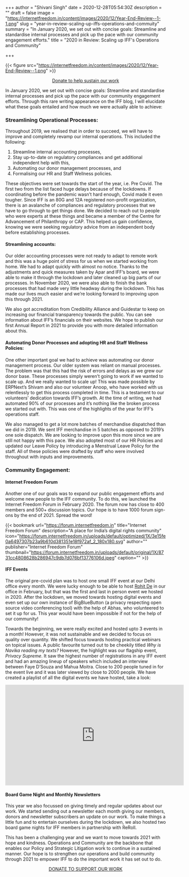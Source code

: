 +++
author = "Shivani Singh"
date = 2020-12-28T05:54:30Z
description = ""
draft = false
image = "https://internetfreedom.in/content/images/2020/12/Year-End-Review--1-1.png"
slug = "year-in-review-scaling-up-iffs-operations-and-commuity"
summary = "In January 2020, we set out with concise goals: Streamline and standardise internal processes and pick up the pace with our community engagement efforts."
title = "2020 in Review: Scaling up IFF's Operations and Community"

+++


{{< figure src="https://internetfreedom.in/content/images/2020/12/Year-End-Review--1.png" >}}

<div style="text-align:center;">
    <a href="https://internetfreedom.in/donate/" class="button">Donate to help sustain our work</a>
</div>



In January 2020, we set out with concise goals: Streamline and standardise internal processes and pick up the pace with our community engagement efforts. Through this rare writing appearance on the IFF blog, I will elucidate what these goals entailed and how much we were actually able to achieve:

### Streamlining Operational Processes: ### 
Throughout 2019, we realised that in order to succeed, we will have to improve and completely revamp our internal operations. This included the following:
1. Streamline internal accounting processes,
2. Stay up-to-date on regulatory compliances and get additional independent help with this,
3. Automating our donor management processes, and
4. Formalising our HR and Staff Wellness policies. 

These objectives were set towards the start of the year, i.e. Pre Covid. The first two from the list faced huge delays because of the lockdowns. If coordinating before the pandemic wasn’t hard enough, Covid made it even tougher. Since IFF is an 80G and 12A registered non-profit organization, there is an avalanche of compliances and regulatory processes that we have to go through to get things done. We decided to reach out to people who were experts at these things and became a member of the Centre for Advancement of Philanthropy or CAP. This helped us gain confidence, knowing we were seeking regulatory advice from an independent body before establishing processes. 

#### Streamlining accounts:
#### 
Our older accounting processes were not ready to adapt to remote work and this was a huge point of stress for us when we started working from home. We had to adapt quickly with almost no notice. Thanks to the adjustments and quick measures taken by Apar and IFF’s board, we were able to make it through the lockdown and later cleaned up big parts of our processes. In November 2020, we were also able to finish the bank processes that had made very little headway during the lockdown. This has made our lives much easier and we’re looking forward to improving upon this through 2021. 

We also got accreditation from Credibility Alliance and Guidestar to keep on increasing our financial transparency towards the public. You can see information about IFF’s financials on their websites. We hope to publish our first Annual Report in 2021 to provide you with more detailed information about this. 

#### Automating Donor Processes and  adopting HR and Staff Wellness Policies:
#### 
One other important goal we had to achieve was automating our donor management process. Our older system was reliant on manual processes. The problem was that this had the risk of errors and delays as we grew our donor base. These processes simply weren’t going to work if we wanted to scale up. And we really wanted to scale up! This was made possible by ERPNext’s Shivam and also our volunteer Anoop, who have worked with us relentlessly to get this process completed in time. This is a testament to our volunteers’ dedication towards IFF’s growth. At the time of writing, we had automated 90% of our processes and it’s nothing like the broken process we started out with. This was one of the highlights of the year for IFF’s operations staff. 

We also managed to get a lot more batches of merchandise dispatched than we did in 2019. We sent IFF merchandise in 5 batches as opposed to 2019’s one sole dispatch. We are looking to improve upon this more since we are still not happy with this pace. We also adopted most of our HR Policies and updated our Leave Policy by introducing a Menstrual Leave Policy for the staff. All of these policies were drafted by staff who were involved throughout with inputs and improvements. 

### Community Engagement:
#### Internet Freedom Forum
Another one of our goals was to expand our public engagement efforts and welcome new people to the IFF community. To do this, we launched the Internet Freedom Forum in February 2020. The forum now has close to 400 members and 500+ discussion topics. Our hope is to have 1000 forum sign-ons by the end of 2021. Spread the word!

{{< bookmark url="https://forum.internetfreedom.in" title="Internet Freedom Forum" description="A place for India’s digital rights community" icon="https://forum.internetfreedom.in/uploads/default/optimized/1X/3e15fe0a6497307b23a9b610d381351e18f972af_2_180x180.svg" author="" publisher="Internet Freedom Forum" thumbnail="https://forum.internetfreedom.in/uploads/default/original/1X/8731cc4808628b286947c9db7d076bf13776106d.jpeg" caption="" >}}

#### IFF Events
The original pre-covid plan was to host one small IFF event at our Delhi office every month. We were lucky enough to be able to host [Rohit De](https://youtu.be/VddDCFe87-Y) in our office in February, but that was the first and last in person event we hosted in 2020. After the lockdown, we moved towards hosting digital events and even set up our own instance of BigBlueButton (a privacy respecting open source video conferencing tool) with the help of Abhas, who volunteered to set it up for us. This year would have been impossible if not for the help of our community! 

Towards the beginning, we were really excited and hosted upto 3 events in a month! However, it was not sustainable and we decided to focus on quality over quantity. We shifted focus towards hosting practical webinars on topical issues. A public favourite turned out to be cheekily titled *Why is Navika reading my texts?* However, the highlight was our flagship event, *Privacy Supreme*. It saw the highest number of registrations in any IFF event and had an amazing lineup of speakers which included an interview between Faye D’Souza and Mahua Moitra. Close to 200 people tuned in for the event live and it was later viewed by close to 2000 people. We have created a playlist of all the digital events we have hosted, take a look: 

<iframe width="560" height="315" src="https://www.youtube.com/embed/WOU8w0_w-GM" frameborder="0" allow="accelerometer; autoplay; clipboard-write; encrypted-media; gyroscope; picture-in-picture" allowfullscreen></iframe>

#### Board Game Night and Monthly Newsletters
This year we also focussed on giving timely and regular updates about our work. We started sending out a newsletter each month giving our members, donors and newsletter subscribers an update on our work. To make things a little fun and to entertain ourselves during the lockdown, we also hosted two board game nights for IFF members in partnership with ReRoll. 

This has been a challenging year and we want to move towards 2021 with hope and kindness. Operations and Community are the backbone that enables our Policy and Strategic Litigation work to continue in a sustained manner. Our hope is to strengthen our operations and build community through 2021 to empower IFF to do the important work it has set out to do.

<div style="text-align:center;">
    <a href="https://internetfreedom.in/donate/" class="button">DONATE TO SUPPORT OUR WORK</a>
</div>

